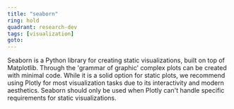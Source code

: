 ```yaml
---
title: "seaborn"
ring: hold
quadrant: research-dev
tags: [visualization]
goto:
---
```


Seaborn is a Python library for creating static visualizations, built on top of Matplotlib. Through the 'grammar of graphic' complex plots can be created with minimal code. While it is a solid option for static plots, we recommend using Plotly for most visualization tasks due to its interactivity and modern aesthetics. Seaborn should only be used when Plotly can't handle specific requirements for static visualizations.
